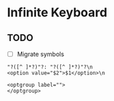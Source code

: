 Infinite Keyboard
=================

TODO
----

- [ ] Migrate symbols
```
"?([^ ]*?)"?: "?([^ ]*?)"?\n
<option value="$2">$1</option>\n

<optgroup label="">
</optgroup>
```
